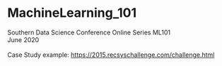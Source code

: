 # MachineLearning_101
Southern Data Science Conference Online Series ML101 <br />
June 2020<br />
<br />
Case Study example: https://2015.recsyschallenge.com/challenge.html
